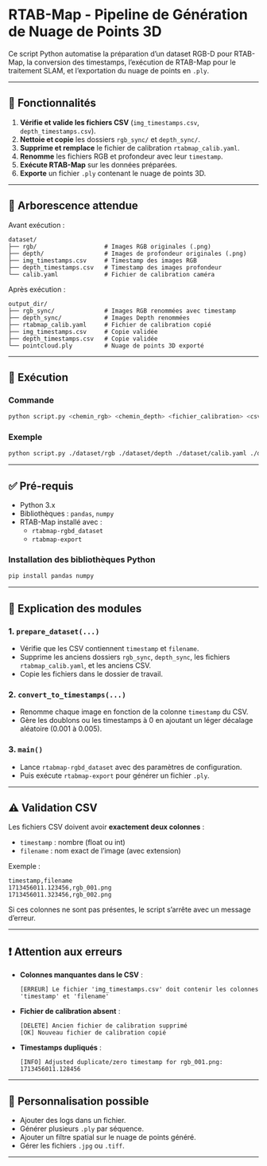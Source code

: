 
# RTAB-Map - Pipeline de Génération de Nuage de Points 3D

Ce script Python automatise la préparation d’un dataset RGB-D pour RTAB-Map, la conversion des timestamps, l’exécution de RTAB-Map pour le traitement SLAM, et l’exportation du nuage de points en `.ply`.

---

## 📌 Fonctionnalités

1. **Vérifie et valide les fichiers CSV** (`img_timestamps.csv`, `depth_timestamps.csv`).
2. **Nettoie et copie** les dossiers `rgb_sync/` et `depth_sync/`.
3. **Supprime et remplace** le fichier de calibration `rtabmap_calib.yaml`.
4. **Renomme** les fichiers RGB et profondeur avec leur `timestamp`.
5. **Exécute RTAB-Map** sur les données préparées.
6. **Exporte** un fichier `.ply` contenant le nuage de points 3D.

---

## 🧾 Arborescence attendue

Avant exécution :

```
dataset/
├── rgb/                   # Images RGB originales (.png)
├── depth/                 # Images de profondeur originales (.png)
├── img_timestamps.csv     # Timestamp des images RGB
├── depth_timestamps.csv   # Timestamp des images profondeur
└── calib.yaml             # Fichier de calibration caméra
```

Après exécution :

```
output_dir/
├── rgb_sync/              # Images RGB renommées avec timestamp
├── depth_sync/            # Images Depth renommées
├── rtabmap_calib.yaml     # Fichier de calibration copié
├── img_timestamps.csv     # Copie validée
├── depth_timestamps.csv   # Copie validée
└── pointcloud.ply         # Nuage de points 3D exporté
```

---

## 🚀 Exécution

### Commande

```bash
python script.py <chemin_rgb> <chemin_depth> <fichier_calibration> <csv_rgb> <csv_depth>
```

### Exemple

```bash
python script.py ./dataset/rgb ./dataset/depth ./dataset/calib.yaml ./dataset/img_timestamps.csv ./dataset/depth_timestamps.csv
```

---

## ✅ Pré-requis

- Python 3.x
- Bibliothèques : `pandas`, `numpy`
- RTAB-Map installé avec :
  - `rtabmap-rgbd_dataset`
  - `rtabmap-export`

### Installation des bibliothèques Python

```bash
pip install pandas numpy
```

---

## 📂 Explication des modules

### 1. `prepare_dataset(...)`

- Vérifie que les CSV contiennent `timestamp` et `filename`.
- Supprime les anciens dossiers `rgb_sync`, `depth_sync`, les fichiers `rtabmap_calib.yaml`, et les anciens CSV.
- Copie les fichiers dans le dossier de travail.

### 2. `convert_to_timestamps(...)`

- Renomme chaque image en fonction de la colonne `timestamp` du CSV.
- Gère les doublons ou les timestamps à 0 en ajoutant un léger décalage aléatoire (0.001 à 0.005).

### 3. `main()`

- Lance `rtabmap-rgbd_dataset` avec des paramètres de configuration.
- Puis exécute `rtabmap-export` pour générer un fichier `.ply`.

---

## ⚠️ Validation CSV

Les fichiers CSV doivent avoir **exactement deux colonnes** :  
- `timestamp` : nombre (float ou int)
- `filename` : nom exact de l’image (avec extension)

Exemple :

```csv
timestamp,filename
1713456011.123456,rgb_001.png
1713456011.323456,rgb_002.png
```

Si ces colonnes ne sont pas présentes, le script s’arrête avec un message d’erreur.

---

## ❗ Attention aux erreurs

- **Colonnes manquantes dans le CSV** :
  ```
  [ERREUR] Le fichier 'img_timestamps.csv' doit contenir les colonnes 'timestamp' et 'filename'
  ```
- **Fichier de calibration absent** :
  ```
  [DELETE] Ancien fichier de calibration supprimé
  [OK] Nouveau fichier de calibration copié
  ```
- **Timestamps dupliqués** :
  ```
  [INFO] Adjusted duplicate/zero timestamp for rgb_001.png: 1713456011.128456
  ```

---

## 🧠 Personnalisation possible

- Ajouter des logs dans un fichier.
- Générer plusieurs `.ply` par séquence.
- Ajouter un filtre spatial sur le nuage de points généré.
- Gérer les fichiers `.jpg` ou `.tiff`.

---
